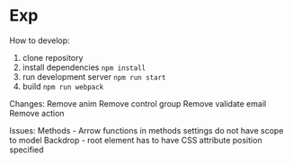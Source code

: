 # Exp

How to develop:

1. clone repository
2. install dependencies `npm install`
3. run development server `npm run start`
4. build `npm run webpack`

Changes:
Remove anim
Remove control group
Remove validate email
Remove action

Issues:
Methods - Arrow functions in methods settings do not have scope to model
Backdrop - root element has to have CSS attribute position specified
